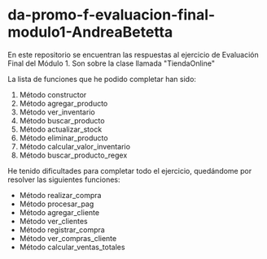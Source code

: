 # da-promo-f-evaluacion-final-modulo1-AndreaBetetta

En este repositorio se encuentran las respuestas al ejercicio de Evaluación Final del Módulo 1.
Son sobre la clase llamada "TiendaOnline"

La lista de funciones que he podido completar han sido:
1. Método constructor
2. Método agregar_producto
3. Método ver_inventario
4. Método buscar_producto
5. Método actualizar_stock
6. Método eliminar_producto
7. Método calcular_valor_inventario
8. Método buscar_producto_regex

He tenido dificultades para completar todo el ejercicio, quedándome por resolver las siguientes funciones:

- Método realizar_compra
- Método procesar_pag
- Método agregar_cliente
- Método ver_clientes
- Método registrar_compra
- Método ver_compras_cliente
- Método calcular_ventas_totales

